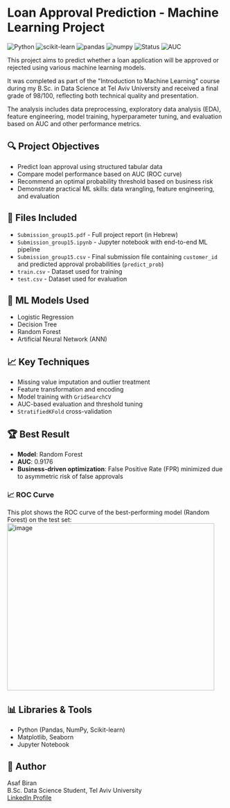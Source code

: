 # Loan Approval Prediction - Machine Learning Project
![Python](https://img.shields.io/badge/Python-3.12.7-blue)
![scikit-learn](https://img.shields.io/badge/scikit--learn-1.5.1-yellow)
![pandas](https://img.shields.io/badge/pandas-2.2.2-blue)
![numpy](https://img.shields.io/badge/numpy-1.26.4-lightgrey)
![Status](https://img.shields.io/badge/Status-Submission--Ready-brightgreen)
![AUC](https://img.shields.io/badge/AUC-0.9176-brightgreen)

This project aims to predict whether a loan application will be approved or rejected using various machine learning models.

It was completed as part of the "Introduction to Machine Learning" course during my B.Sc. in Data Science at Tel Aviv University and received a final grade of 98/100, reflecting both technical quality and presentation.

The analysis includes data preprocessing, exploratory data analysis (EDA), feature engineering, model training, hyperparameter tuning, and evaluation based on AUC and other performance metrics.

## 🔍 Project Objectives

- Predict loan approval using structured tabular data
- Compare model performance based on AUC (ROC curve)
- Recommend an optimal probability threshold based on business risk
- Demonstrate practical ML skills: data wrangling, feature engineering, and evaluation

## 📁 Files Included

- `Submission_group15.pdf` - Full project report (in Hebrew)
- `Submission_group15.ipynb` - Jupyter notebook with end-to-end ML pipeline
- `Submission_group15.csv` - Final submission file containing `customer_id` and predicted approval probabilities (`predict_prob`)
- `train.csv` - Dataset used for training 
- `test.csv` - Dataset used for evaluation

## 🧠 ML Models Used

- Logistic Regression
- Decision Tree
- Random Forest
- Artificial Neural Network (ANN)

## 📈 Key Techniques

- Missing value imputation and outlier treatment
- Feature transformation and encoding
- Model training with `GridSearchCV`
- AUC-based evaluation and threshold tuning
- `StratifiedKFold` cross-validation

## 🏆 Best Result

- **Model**: Random Forest  
- **AUC**: 0.9176  
- **Business-driven optimization**: False Positive Rate (FPR) minimized due to asymmetric risk of false approvals

### 📈 ROC Curve

This plot shows the ROC curve of the best-performing model (Random Forest) on the test set:
<img width="478" height="386" alt="image" src="https://github.com/user-attachments/assets/18857e29-f9e4-46ed-aea9-d9832e9ec82e" />


## 📊 Libraries & Tools

- Python (Pandas, NumPy, Scikit-learn)
- Matplotlib, Seaborn
- Jupyter Notebook

## 👤 Author

Asaf Biran  
B.Sc. Data Science Student, Tel Aviv University  
[LinkedIn Profile](https://www.linkedin.com/in/asaf-biran-97b92935b/)
